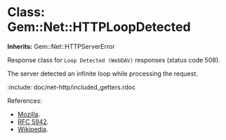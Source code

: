 # Class: Gem::Net::HTTPLoopDetected
**Inherits:** Gem::Net::HTTPServerError
    

Response class for `Loop Detected (WebDAV)` responses (status code 508).

The server detected an infinite loop while processing the request.

:include: doc/net-http/included_getters.rdoc

References:

*   [Mozilla](https://developer.mozilla.org/en-US/docs/Web/HTTP/Status/508).
*   [RFC 5942](https://www.rfc-editor.org/rfc/rfc5842.html#section-7.2).
*   [Wikipedia](https://en.wikipedia.org/wiki/List_of_HTTP_status_codes#508).



